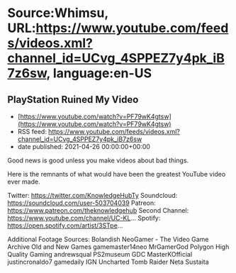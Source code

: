 # Source:Whimsu, URL:https://www.youtube.com/feeds/videos.xml?channel_id=UCvg_4SPPEZ7y4pk_iB7z6sw, language:en-US

## PlayStation Ruined My Video
 - [https://www.youtube.com/watch?v=PF79wK4gtsw](https://www.youtube.com/watch?v=PF79wK4gtsw)
 - RSS feed: https://www.youtube.com/feeds/videos.xml?channel_id=UCvg_4SPPEZ7y4pk_iB7z6sw
 - date published: 2021-04-26 00:00:00+00:00

Good news is good unless you make videos about bad things.

Here is the remnants of what would have been the greatest YouTube video ever made.



Twitter: https://twitter.com/KnowledgeHubTy
Soundcloud: https://soundcloud.com/user-503704039
Patreon: https://www.patreon.com/theknowledgehub
Second Channel: https://www.youtube.com/channel/UC-KL...
Spotify: https://open.spotify.com/artist/3STpe...

Additional Footage Sources:
Bolandish
NeoGamer - The Video Game Archive
Old and New Games
gamemaster14neo
MrGamerGod
Polygon
High Quality Gaming
andrewsqual
PS2museum
GDC
MasterKOfficial
justincronaldo7
gamedaily
IGN
Uncharted Tomb Raider
Neta Sustaita

